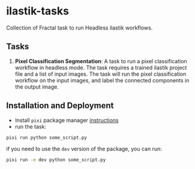 # ilastik-tasks

Collection of Fractal task to run Headless ilastik workflows.

## Tasks

1. **Pixel Classification Segmentation**: A task to run a pixel classification workflow in headless mode. The task requires a trained ilastik project file and a list of input images.
    The task will run the pixel classification workflow on the input images, and label the connected components in the output image.

## Installation and Deployment

* Install `pixi` package manager [instructions](https://pixi.sh/latest/installation/)
* run the task:

```bash
pixi run python some_script.py
```

if you need to use the `dev` version of the package, you can run:

```bash
pixi run -e dev python some_script.py
```
